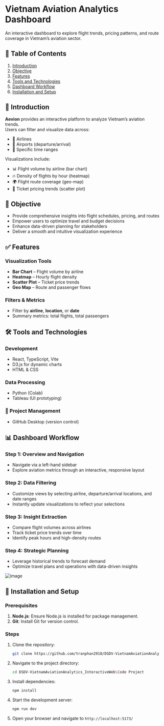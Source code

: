 # Vietnam Aviation Analytics Dashboard

An interactive dashboard to explore flight trends, pricing patterns, and route coverage in Vietnam’s aviation sector.

## 📑 Table of Contents

1. [Introduction](#introduction)
2. [Objective](#objective)
3. [Features](#features)
4. [Tools and Technologies](#tools-and-technologies)
5. [Dashboard Workflow](#dashboard-workflow)
6. [Installation and Setup](#installation-and-setup)

## 🚀 Introduction <a name="introduction"></a>

**Aevion** provides an interactive platform to analyze Vietnam’s aviation trends.  
Users can filter and visualize data across:

- 📍 Airlines
- 📍 Airports (departure/arrival)
- 📍 Specific time ranges

Visualizations include:

- 📊 Flight volume by airline (bar chart)
- 🔥 Density of flights by hour (heatmap)
- 🌍 Flight route coverage (geo-map)
- 💸 Ticket pricing trends (scatter plot)

## 📌 Objective <a name="objective"></a>

- Provide comprehensive insights into flight schedules, pricing, and routes
- Empower users to optimize travel and budget decisions
- Enhance data-driven planning for stakeholders
- Deliver a smooth and intuitive visualization experience

## ✅ Features <a name="features"></a>

### Visualization Tools
- **Bar Chart** – Flight volume by airline  
- **Heatmap** – Hourly flight density  
- **Scatter Plot** – Ticket price trends  
- **Geo Map** – Route and passenger flows  

### Filters & Metrics
- Filter by **airline**, **location**, or **date**
- Summary metrics: total flights, total passengers

## 🛠️ Tools and Technologies <a name="tools-and-technologies"></a>

### Development
- React, TypeScript, Vite
- D3.js for dynamic charts
- HTML & CSS

### Data Processing
- Python (Colab)
- Tableau (UI prototyping)

### 🔧 Project Management
- GitHub Desktop (version control)

## 📊 Dashboard Workflow <a name="dashboard-workflow"></a>

### Step 1: Overview and Navigation
- Navigate via a left-hand sidebar
- Explore aviation metrics through an interactive, responsive layout

### Step 2: Data Filtering
- Customize views by selecting airline, departure/arrival locations, and date ranges
- Instantly update visualizations to reflect your selections

### Step 3: Insight Extraction
- Compare flight volumes across airlines
- Track ticket price trends over time
- Identify peak hours and high-density routes

### Step 4: Strategic Planning
- Leverage historical trends to forecast demand
- Optimize travel plans and operations with data-driven insights

![image](https://github.com/user-attachments/assets/64b3e99f-ccd3-46de-bb4d-f5736ffbd2ab)

## 🚀 Installation and Setup <a name="installation-and-setup"></a>

### Prerequisites
1. **Node.js**: Ensure Node.js is installed for package management.
2. **Git**: Install Git for version control.

### Steps
1. Clone the repository:
   ```bash
   git clone https://github.com/tranphan2910/DSDV-VietnamAviationAnalytics-Web.git
   ```
2. Navigate to the project directory:
   ```bash
   cd DSDV-VietnamAviationAnalytics_InteractiveWeb\Code Project
   ```
3. Install dependencies:
   ```bash
   npm install
   ```
4. Start the development server:
   ```bash
   npm run dev
   ```
5. Open your browser and navigate to `http://localhost:5173/`
